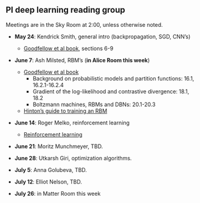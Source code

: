 ## PI deep learning reading group

Meetings are in the Sky Room at 2:00, unless otherwise noted.

  - **May 24**: Kendrick Smith, general intro (backpropagation, SGD, CNN’s)
       - [Goodfellow et al book](http://deeplearningbook.org), sections 6-9

  - **June 7**: Ash Milsted, RBM’s (**in Alice Room this week**)
       - [Goodfellow et al book](http://deeplearningbook.org)
           - Background on probabilistic models and partition functions: 16.1, 16.2.1-16.2.4
           - Gradient of the log-likelihood and contrastive divergence: 18.1, 18.2
           - Boltzmann machines, RBMs and DBNs: 20.1-20.3
       - [Hinton’s guide to training an RBM](http://www.cs.toronto.edu/~hinton/absps/guideTR.pdf)

  - **June 14**: Roger Melko, reinforcement learning
       - [Reinforcement learning](http://www.jmlr.org/papers/volume5/sallans04a/sallans04a.pdf)

  - **June 21**: Moritz Munchmeyer, TBD.

  - **June 28**: Utkarsh Giri, optimization algorithms.

  - **July 5**: Anna Golubeva, TBD.

  - **July 12**: Elliot Nelson, TBD.

  - **July 26**: in Matter Room this week
